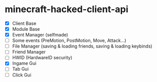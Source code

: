 # minecraft-hacked-client-api

- [x] Client Base
- [x] Module Base
- [x] Event Manager (selfmade)
- [ ] Some events (PreMotion, PostMotion, Move, Attack...)
- [ ] File Manager (saving  & loading friends, saving & loading keybinds)
- [ ] Friend Manager
- [ ] HWID (HardwareID security)
- [x] Ingame Gui
- [ ] Tab Gui
- [ ] Click Gui
